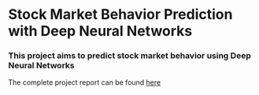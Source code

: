 # Stock Market Behavior Prediction with Deep Neural Networks
### This project aims to predict stock market behavior using Deep Neural Networks
The complete project report can be found [here](https://github.com/dbrownambi/stock-market-predictor/blob/master/Project%20Report.pdf)
